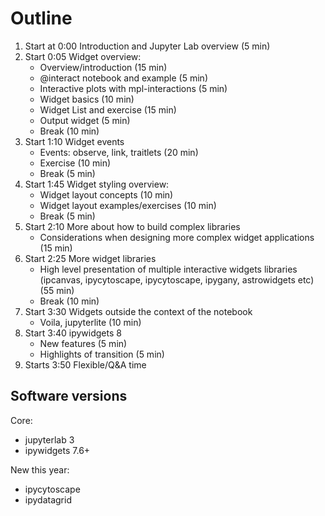 # Outline

1. Start at 0:00 Introduction and Jupyter Lab overview (5 min)
2. Start 0:05 Widget overview:
   - Overview/introduction (15 min)
   - @interact notebook and example (5 min) 
   - Interactive plots with mpl-interactions (5 min) 
   - Widget basics (10 min)
   - Widget List and exercise (15 min)
   - Output widget (5 min)
   - Break (10 min)
3. Start 1:10 Widget events
   - Events: observe, link, traitlets (20 min)
   - Exercise (10 min)
   - Break (5 min)
4. Start 1:45 Widget styling overview:
   - Widget layout concepts (10 min)
   - Widget layout examples/exercises (10 min)
   - Break (5 min)
5. Start 2:10 More about how to build complex libraries 
   - Considerations when designing more complex widget applications (15 min)
6. Start 2:25 More widget libraries
   - High level presentation of multiple interactive widgets libraries (ipcanvas, ipycytoscape, ipycytoscape, ipygany, astrowidgets etc) (55 min)
   - Break (10 min)
7. Start 3:30 Widgets outside the context of the notebook  
   - Voila, jupyterlite (10 min)
8. Start 3:40 ipywidgets 8 
   - New features (5 min)
   - Highlights of transition (5 min)
9. Starts 3:50 Flexible/Q&A time

## Software versions

Core:

+ jupyterlab 3
+ ipywidgets 7.6+

New this year:

- ipycytoscape
- ipydatagrid
